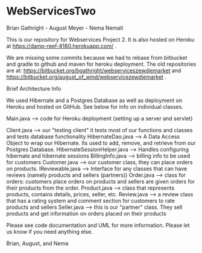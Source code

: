 # WebServicesTwo

Brian Gathright - August Meyer - Nema Nemati

This is our repository for Webservices Project 2. It is also hosted on Heroku at https://damp-reef-8180.herokuapp.com/ . 

We are missing some commits because we had to rebase from bitbucket and gradle to github and maven for heroku deployment. 
The old repositories are at: https://bitbucket.org/bgathright/webserviceszewdiemarket and https://bitbucket.org/august_of_wind/webservicezewdiemarket .

Brief Architecture Info

We used Hibernate and a Postgres Database as well as deployment on Heroku and hosted on GitHub. See below
for info on individual classes.

Main.java --> code for Heroku deployment (setting up a server and servlet)

<View Package>
Client.java --> our "testing client" it tests most of our functions and classes and tests database functionality

<Data Package>
HibernateDao.java --> A Data Access Object to wrap our Hibernate. Its used to add, remove, and retrieve from our Postgres Database. 
HibernateSessionHelper.java --> Handles configuring hibernate and hibernate sessions

<Model Package>
BillingInfo.java --> billing info to be used for customers
Customer.java --> our customer class, they can place orders on products.
IReviewable.java --> Interface for any classes that can have reviews (namely products and sellers (partners))
Order.java --> class for orders: customers place orders on products and sellers are given orders for their products from the order.
Product.java --> class that represents products, contains details, prices, seller, etc.
Review.java --> a review class that has a rating system and comment section for customers to rate products and sellers
Seller.java --> this is our "partner" class. They sell products and get information on orders placed on their products

Please see code documentation and UML for more information. Please let us know if you need anything else.

Brian, August, and Nema

